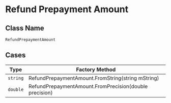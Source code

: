 
# Refund Prepayment Amount

## Class Name

`RefundPrepaymentAmount`

## Cases

| Type | Factory Method |
|  --- | --- |
| `string` | RefundPrepaymentAmount.FromString(string mString) |
| `double` | RefundPrepaymentAmount.FromPrecision(double precision) |

